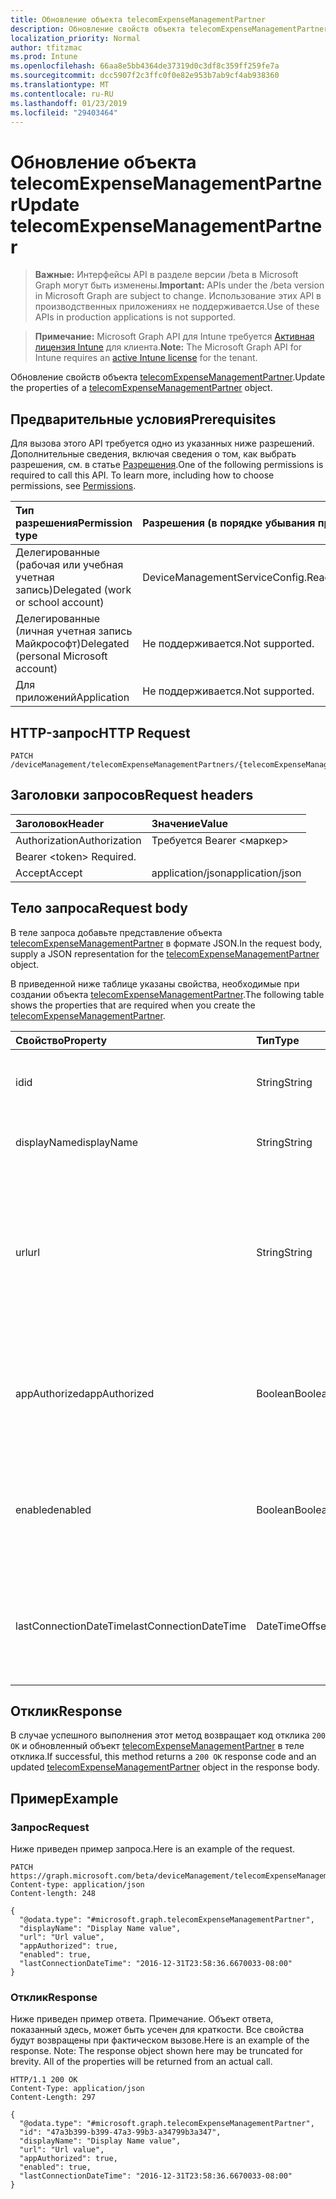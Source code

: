 ```yaml
---
title: Обновление объекта telecomExpenseManagementPartner
description: Обновление свойств объекта telecomExpenseManagementPartner.
localization_priority: Normal
author: tfitzmac
ms.prod: Intune
ms.openlocfilehash: 66aa8e5bb4364de37319d0c3df8c359ff259fe7a
ms.sourcegitcommit: dcc5907f2c3ffc0f0e82e953b7ab9cf4ab938360
ms.translationtype: MT
ms.contentlocale: ru-RU
ms.lasthandoff: 01/23/2019
ms.locfileid: "29403464"
---
```

# <a name="update-telecomexpensemanagementpartner"></a><span data-ttu-id="63b7c-103">Обновление объекта telecomExpenseManagementPartner</span><span class="sxs-lookup"><span data-stu-id="63b7c-103">Update telecomExpenseManagementPartner</span></span>

> <span data-ttu-id="63b7c-104">**Важные:** Интерфейсы API в разделе версии /beta в Microsoft Graph могут быть изменены.</span><span class="sxs-lookup"><span data-stu-id="63b7c-104">**Important:** APIs under the /beta version in Microsoft Graph are subject to change.</span></span> <span data-ttu-id="63b7c-105">Использование этих API в производственных приложениях не поддерживается.</span><span class="sxs-lookup"><span data-stu-id="63b7c-105">Use of these APIs in production applications is not supported.</span></span>

> <span data-ttu-id="63b7c-106">**Примечание:** Microsoft Graph API для Intune требуется [Активная лицензия Intune](https://go.microsoft.com/fwlink/?linkid=839381) для клиента.</span><span class="sxs-lookup"><span data-stu-id="63b7c-106">**Note:** The Microsoft Graph API for Intune requires an [active Intune license](https://go.microsoft.com/fwlink/?linkid=839381) for the tenant.</span></span>

<span data-ttu-id="63b7c-107">Обновление свойств объекта [telecomExpenseManagementPartner](../resources/intune-tem-telecomexpensemanagementpartner.md).</span><span class="sxs-lookup"><span data-stu-id="63b7c-107">Update the properties of a [telecomExpenseManagementPartner](../resources/intune-tem-telecomexpensemanagementpartner.md) object.</span></span>

## <a name="prerequisites"></a><span data-ttu-id="63b7c-108">Предварительные условия</span><span class="sxs-lookup"><span data-stu-id="63b7c-108">Prerequisites</span></span>
<span data-ttu-id="63b7c-p102">Для вызова этого API требуется одно из указанных ниже разрешений. Дополнительные сведения, включая сведения о том, как выбрать разрешения, см. в статье [Разрешения](/concepts/permissions-reference.md).</span><span class="sxs-lookup"><span data-stu-id="63b7c-p102">One of the following permissions is required to call this API. To learn more, including how to choose permissions, see [Permissions](/concepts/permissions-reference.md).</span></span>

|<span data-ttu-id="63b7c-111">Тип разрешения</span><span class="sxs-lookup"><span data-stu-id="63b7c-111">Permission type</span></span>|<span data-ttu-id="63b7c-112">Разрешения (в порядке убывания привилегий)</span><span class="sxs-lookup"><span data-stu-id="63b7c-112">Permissions (from most to least privileged)</span></span>|
|:---|:---|
|<span data-ttu-id="63b7c-113">Делегированные (рабочая или учебная учетная запись)</span><span class="sxs-lookup"><span data-stu-id="63b7c-113">Delegated (work or school account)</span></span>|<span data-ttu-id="63b7c-114">DeviceManagementServiceConfig.ReadWrite.All</span><span class="sxs-lookup"><span data-stu-id="63b7c-114">DeviceManagementServiceConfig.ReadWrite.All</span></span>|
|<span data-ttu-id="63b7c-115">Делегированные (личная учетная запись Майкрософт)</span><span class="sxs-lookup"><span data-stu-id="63b7c-115">Delegated (personal Microsoft account)</span></span>|<span data-ttu-id="63b7c-116">Не поддерживается.</span><span class="sxs-lookup"><span data-stu-id="63b7c-116">Not supported.</span></span>|
|<span data-ttu-id="63b7c-117">Для приложений</span><span class="sxs-lookup"><span data-stu-id="63b7c-117">Application</span></span>|<span data-ttu-id="63b7c-118">Не поддерживается.</span><span class="sxs-lookup"><span data-stu-id="63b7c-118">Not supported.</span></span>|

## <a name="http-request"></a><span data-ttu-id="63b7c-119">HTTP-запрос</span><span class="sxs-lookup"><span data-stu-id="63b7c-119">HTTP Request</span></span>
<!-- {
  "blockType": "ignored"
}
-->
``` http
PATCH /deviceManagement/telecomExpenseManagementPartners/{telecomExpenseManagementPartnerId}
```

## <a name="request-headers"></a><span data-ttu-id="63b7c-120">Заголовки запросов</span><span class="sxs-lookup"><span data-stu-id="63b7c-120">Request headers</span></span>
|<span data-ttu-id="63b7c-121">Заголовок</span><span class="sxs-lookup"><span data-stu-id="63b7c-121">Header</span></span>|<span data-ttu-id="63b7c-122">Значение</span><span class="sxs-lookup"><span data-stu-id="63b7c-122">Value</span></span>|
|:---|:---|
|<span data-ttu-id="63b7c-123">Authorization</span><span class="sxs-lookup"><span data-stu-id="63b7c-123">Authorization</span></span>|<span data-ttu-id="63b7c-124">Требуется Bearer &lt;маркер&gt;
</span><span class="sxs-lookup"><span data-stu-id="63b7c-124">Bearer &lt;token&gt; Required.</span></span>|
|<span data-ttu-id="63b7c-125">Accept</span><span class="sxs-lookup"><span data-stu-id="63b7c-125">Accept</span></span>|<span data-ttu-id="63b7c-126">application/json</span><span class="sxs-lookup"><span data-stu-id="63b7c-126">application/json</span></span>|

## <a name="request-body"></a><span data-ttu-id="63b7c-127">Тело запроса</span><span class="sxs-lookup"><span data-stu-id="63b7c-127">Request body</span></span>
<span data-ttu-id="63b7c-128">В теле запроса добавьте представление объекта [telecomExpenseManagementPartner](../resources/intune-tem-telecomexpensemanagementpartner.md) в формате JSON.</span><span class="sxs-lookup"><span data-stu-id="63b7c-128">In the request body, supply a JSON representation for the [telecomExpenseManagementPartner](../resources/intune-tem-telecomexpensemanagementpartner.md) object.</span></span>

<span data-ttu-id="63b7c-129">В приведенной ниже таблице указаны свойства, необходимые при создании объекта [telecomExpenseManagementPartner](../resources/intune-tem-telecomexpensemanagementpartner.md).</span><span class="sxs-lookup"><span data-stu-id="63b7c-129">The following table shows the properties that are required when you create the [telecomExpenseManagementPartner](../resources/intune-tem-telecomexpensemanagementpartner.md).</span></span>

|<span data-ttu-id="63b7c-130">Свойство</span><span class="sxs-lookup"><span data-stu-id="63b7c-130">Property</span></span>|<span data-ttu-id="63b7c-131">Тип</span><span class="sxs-lookup"><span data-stu-id="63b7c-131">Type</span></span>|<span data-ttu-id="63b7c-132">Описание</span><span class="sxs-lookup"><span data-stu-id="63b7c-132">Description</span></span>|
|:---|:---|:---|
|<span data-ttu-id="63b7c-133">id</span><span class="sxs-lookup"><span data-stu-id="63b7c-133">id</span></span>|<span data-ttu-id="63b7c-134">String</span><span class="sxs-lookup"><span data-stu-id="63b7c-134">String</span></span>|<span data-ttu-id="63b7c-135">Уникальный идентификатор партнера TEM.</span><span class="sxs-lookup"><span data-stu-id="63b7c-135">Unique identifier of the TEM partner.</span></span>|
|<span data-ttu-id="63b7c-136">displayName</span><span class="sxs-lookup"><span data-stu-id="63b7c-136">displayName</span></span>|<span data-ttu-id="63b7c-137">String</span><span class="sxs-lookup"><span data-stu-id="63b7c-137">String</span></span>|<span data-ttu-id="63b7c-138">Отображаемое имя партнера TEM.</span><span class="sxs-lookup"><span data-stu-id="63b7c-138">Display name of the TEM partner.</span></span>|
|<span data-ttu-id="63b7c-139">url</span><span class="sxs-lookup"><span data-stu-id="63b7c-139">url</span></span>|<span data-ttu-id="63b7c-140">String</span><span class="sxs-lookup"><span data-stu-id="63b7c-140">String</span></span>|<span data-ttu-id="63b7c-141">URL-адрес административной панели управления партнера TEM, где администратор может настроить службу TEM.</span><span class="sxs-lookup"><span data-stu-id="63b7c-141">URL of the TEM partner's administrative control panel, where an administrator can configure their TEM service.</span></span>|
|<span data-ttu-id="63b7c-142">appAuthorized</span><span class="sxs-lookup"><span data-stu-id="63b7c-142">appAuthorized</span></span>|<span data-ttu-id="63b7c-143">Boolean</span><span class="sxs-lookup"><span data-stu-id="63b7c-143">Boolean</span></span>|<span data-ttu-id="63b7c-144">Определяет, разрешен ли доступ к Intune партнерскому приложению AAD.</span><span class="sxs-lookup"><span data-stu-id="63b7c-144">Whether the partner's AAD app has been authorized to access Intune.</span></span>|
|<span data-ttu-id="63b7c-145">enabled</span><span class="sxs-lookup"><span data-stu-id="63b7c-145">enabled</span></span>|<span data-ttu-id="63b7c-146">Boolean</span><span class="sxs-lookup"><span data-stu-id="63b7c-146">Boolean</span></span>|<span data-ttu-id="63b7c-147">Определяет, включено или отключено сейчас подключение Intune к службе TEM.</span><span class="sxs-lookup"><span data-stu-id="63b7c-147">Whether Intune's connection to the TEM service is currently enabled or disabled.</span></span>|
|<span data-ttu-id="63b7c-148">lastConnectionDateTime</span><span class="sxs-lookup"><span data-stu-id="63b7c-148">lastConnectionDateTime</span></span>|<span data-ttu-id="63b7c-149">DateTimeOffset</span><span class="sxs-lookup"><span data-stu-id="63b7c-149">DateTimeOffset</span></span>|<span data-ttu-id="63b7c-150">Метка времени последнего запроса, отправленного в службу Intune партнером TEM.</span><span class="sxs-lookup"><span data-stu-id="63b7c-150">Timestamp of the last request sent to Intune by the TEM partner.</span></span>|



## <a name="response"></a><span data-ttu-id="63b7c-151">Отклик</span><span class="sxs-lookup"><span data-stu-id="63b7c-151">Response</span></span>
<span data-ttu-id="63b7c-152">В случае успешного выполнения этот метод возвращает код отклика `200 OK` и обновленный объект [telecomExpenseManagementPartner](../resources/intune-tem-telecomexpensemanagementpartner.md) в теле отклика.</span><span class="sxs-lookup"><span data-stu-id="63b7c-152">If successful, this method returns a `200 OK` response code and an updated [telecomExpenseManagementPartner](../resources/intune-tem-telecomexpensemanagementpartner.md) object in the response body.</span></span>

## <a name="example"></a><span data-ttu-id="63b7c-153">Пример</span><span class="sxs-lookup"><span data-stu-id="63b7c-153">Example</span></span>

### <a name="request"></a><span data-ttu-id="63b7c-154">Запрос</span><span class="sxs-lookup"><span data-stu-id="63b7c-154">Request</span></span>
<span data-ttu-id="63b7c-155">Ниже приведен пример запроса.</span><span class="sxs-lookup"><span data-stu-id="63b7c-155">Here is an example of the request.</span></span>
``` http
PATCH https://graph.microsoft.com/beta/deviceManagement/telecomExpenseManagementPartners/{telecomExpenseManagementPartnerId}
Content-type: application/json
Content-length: 248

{
  "@odata.type": "#microsoft.graph.telecomExpenseManagementPartner",
  "displayName": "Display Name value",
  "url": "Url value",
  "appAuthorized": true,
  "enabled": true,
  "lastConnectionDateTime": "2016-12-31T23:58:36.6670033-08:00"
}
```

### <a name="response"></a><span data-ttu-id="63b7c-156">Отклик</span><span class="sxs-lookup"><span data-stu-id="63b7c-156">Response</span></span>
<span data-ttu-id="63b7c-p103">Ниже приведен пример ответа. Примечание. Объект ответа, показанный здесь, может быть усечен для краткости. Все свойства будут возвращены при фактическом вызове.</span><span class="sxs-lookup"><span data-stu-id="63b7c-p103">Here is an example of the response. Note: The response object shown here may be truncated for brevity. All of the properties will be returned from an actual call.</span></span>
``` http
HTTP/1.1 200 OK
Content-Type: application/json
Content-Length: 297

{
  "@odata.type": "#microsoft.graph.telecomExpenseManagementPartner",
  "id": "47a3b399-b399-47a3-99b3-a34799b3a347",
  "displayName": "Display Name value",
  "url": "Url value",
  "appAuthorized": true,
  "enabled": true,
  "lastConnectionDateTime": "2016-12-31T23:58:36.6670033-08:00"
}
```




